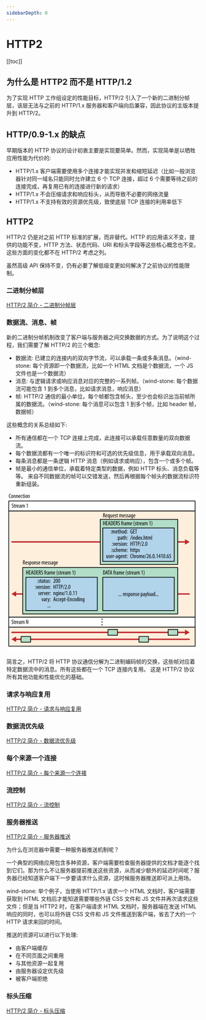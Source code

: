 ```yaml
---
sidebarDepth: 0
---
```


# HTTP2

[[toc]]

## 为什么是 HTTP2 而不是 HTTP/1.2

为了实现 HTTP 工作组设定的性能目标，HTTP/2 引入了一个新的二进制分帧层，该层无法与之前的 HTTP/1.x 服务器和客户端向后兼容，因此协议的主版本提升到 HTTP/2。

## HTTP/0.9-1.x 的缺点

早期版本的 HTTP 协议的设计初衷主要是实现要简单。然而，实现简单是以牺牲应用性能为代价的:

- HTTP/1.x 客户端需要使用多个连接才能实现并发和缩短延迟（比如一般浏览器针对同一域名只能同时允许建立 6 个 TCP 连接，超过 6 个需要等待之前的连接完成，再复用已有的连接进行新的请求）
- HTTP/1.x 不会压缩请求和响应标头，从而导致不必要的网络流量
- HTTP/1.x 不支持有效的资源优先级，致使底层 TCP 连接的利用率低下

## HTTP2

HTTP/2 仍是对之前 HTTP 标准的扩展，而非替代。HTTP 的应用语义不变，提供的功能不变，HTTP 方法、状态代码、URI 和标头字段等这些核心概念也不变。 这些方面的变化都不在 HTTP/2 考虑之列。

虽然高级 API 保持不变，仍有必要了解低级变更如何解决了之前协议的性能限制。

### 二进制分帧层

[HTTP/2 简介 - 二进制分帧层](https://developers.google.com/web/fundamentals/performance/http2?hl=zh-cn#%E4%BA%8C%E8%BF%9B%E5%88%B6%E5%88%86%E5%B8%A7%E5%B1%82)

### 数据流、消息、帧

新的二进制分帧机制改变了客户端与服务器之间交换数据的方式。为了说明这个过程，我们需要了解 HTTP/2 的三个概念:

- 数据流: 已建立的连接内的双向字节流，可以承载一条或多条消息。（wind-stone: 每个资源即一个数据流，比如一个 HTML 文档是个数据流，一个 JS 文件也是一个数据流）
- 消息: 与逻辑请求或响应消息对应的完整的一系列帧。（wind-stone: 每个数据流可能包含 1 到多个消息，比如请求消息，响应消息）
- 帧: HTTP/2 通信的最小单位，每个帧都包含帧头，至少也会标识出当前帧所属的数据流。（wind-stone: 每个消息可以包含 1 到多个帧，比如 header 帧，数据帧）

这些概念的关系总结如下:

- 所有通信都在一个 TCP 连接上完成，此连接可以承载任意数量的双向数据流。
- 每个数据流都有一个唯一的标识符和可选的优先级信息，用于承载双向消息。
- 每条消息都是一条逻辑 HTTP 消息（例如请求或响应），包含一个或多个帧。
- 帧是最小的通信单位，承载着特定类型的数据，例如 HTTP 标头、消息负载等等。 来自不同数据流的帧可以交错发送，然后再根据每个帧头的数据流标识符重新组装。

![数据流、消息、帧](./images/streams-messages-frames.svg)

简言之，HTTP/2 将 HTTP 协议通信分解为二进制编码帧的交换，这些帧对应着特定数据流中的消息。所有这些都在一个 TCP 连接内复用。 这是 HTTP/2 协议所有其他功能和性能优化的基础。

### 请求与响应复用

[HTTP/2 简介 - 请求与响应复用](https://developers.google.com/web/fundamentals/performance/http2?hl=zh-cn#%E8%AF%B7%E6%B1%82%E4%B8%8E%E5%93%8D%E5%BA%94%E5%A4%8D%E7%94%A8)

### 数据流优先级

[HTTP/2 简介 - 数据流优先级](https://developers.google.com/web/fundamentals/performance/http2?hl=zh-cn#%E6%95%B0%E6%8D%AE%E6%B5%81%E4%BC%98%E5%85%88%E7%BA%A7)

### 每个来源一个连接

[HTTP/2 简介 - 每个来源一个连接](https://developers.google.com/web/fundamentals/performance/http2#%E6%AF%8F%E4%B8%AA%E6%9D%A5%E6%BA%90%E4%B8%80%E4%B8%AA%E8%BF%9E%E6%8E%A5)

### 流控制

[HTTP/2 简介 - 流控制](https://developers.google.com/web/fundamentals/performance/http2#%E6%B5%81%E6%8E%A7%E5%88%B6)

### 服务器推送

[HTTP/2 简介 - 服务器推送](https://developers.google.com/web/fundamentals/performance/http2#%E6%AF%8F%E4%B8%AA%E6%9D%A5%E6%BA%90%E4%B8%80%E4%B8%AA%E8%BF%9E%E6%8E%A5)

为什么在浏览器中需要一种服务器推送机制呢？

一个典型的网络应用包含多种资源，客户端需要检查服务器提供的文档才能逐个找到它们。那为什么不让服务器提前推送这些资源，从而减少额外的延迟时间呢？服务器已经知道客户端下一步要请求什么资源，这时候服务器推送即可派上用场。

wind-stone: 举个例子，当使用 HTTP/1.x 请求一个 HTML 文档时，客户端需要获取到 HTML 文档后才能知道需要哪些外链 CSS 文件和 JS 文件并再次请求这些文件；但是当 HTTP2 时，在客户端请求 HTML 文档时，服务器端在发送 HTML 响应的同时，也可以将外链 CSS 文件和 JS 文件推送到客户端，省去了大约一个 HTTP 请求来回的时间。

推送的资源可以进行以下处理:

- 由客户端缓存
- 在不同页面之间重用
- 与其他资源一起复用
- 由服务器设定优先级
- 被客户端拒绝

### 标头压缩

[HTTP/2 简介 - 标头压缩](https://developers.google.com/web/fundamentals/performance/http2#%E6%A0%87%E5%A4%B4%E5%8E%8B%E7%BC%A9)
